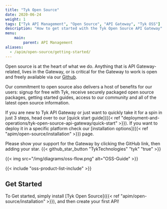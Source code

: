 ```yaml
---
title: "Tyk Open Source"
date: 2020-06-24
weight: 1
tags: ["Tyk API Management", "Open Source", "API Gateway", "Tyk OSS"]
description: "How to get started with the Tyk Open Source API Gateway"
menu:
    main:
        parent: API Management
aliases:
  - /apim/open-source/getting-started/
---
```



Open source is at the heart of what we do. Anything that is API Gateway-related, lives in the Gateway, or is critical for the Gateway to work is open and freely available via our [Github](https://github.com/TykTechnologies/).

Our commitment to open source also delivers a host of benefits for our users: signup for free with Tyk, receive securely packaged open source packages, getting started guides, access to our community and all of the latest open source information.

If you are new to Tyk API Gateway or just want to quickly take it for a spin in just 3 steps, head over to our [quick start guide]({{< ref "deployment-and-operations/tyk-open-source-api-gateway/quick-start" >}}). If you want to deploy it in a specific platform check our [installation options]({{< ref "apim/open-source/installation" >}}) page.


Please show your support for the Gateway by clicking the GitHub link, then adding your star.
{{< github_star_button "TykTechnologies" "tyk" "true" >}}


{{< img src="/img/diagrams/oss-flow.png" alt="OSS-Guide" >}}

{{< include "oss-product-list-include" >}}

## Get Started

To Get started, simply install [Tyk Open Source]({{< ref "apim/open-source/installation" >}}), and then create your first API!
